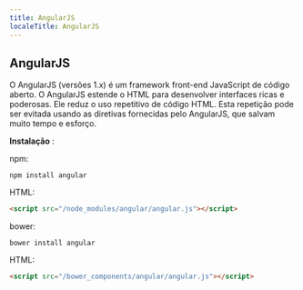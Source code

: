 ```yaml
---
title: AngularJS
localeTitle: AngularJS
---
```

## AngularJS

O AngularJS (versões 1.x) é um framework front-end JavaScript de código aberto. O AngularJS estende o HTML para desenvolver interfaces ricas e poderosas.
Ele reduz o uso repetitivo de código HTML. Esta repetição pode ser evitada usando as diretivas fornecidas pelo AngularJS, que salvam muito tempo e esforço.

**Instalação** :

npm:

```shell 
npm install angular
```
HTML:

```html
<script src="/node_modules/angular/angular.js"></script>
```

bower:

```shell
bower install angular
```
HTML:

```html
<script src="/bower_components/angular/angular.js"></script>
```
